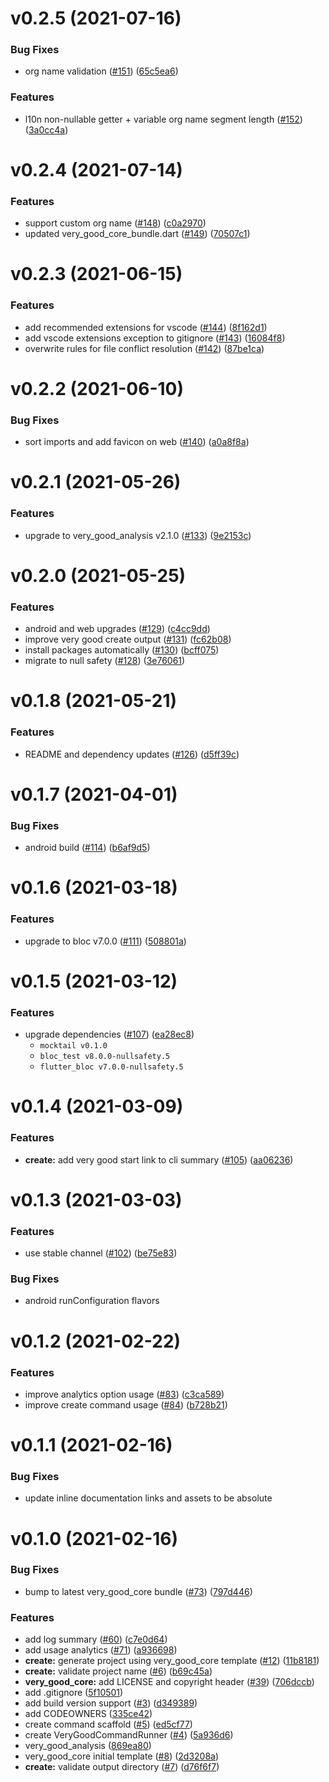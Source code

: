 # v0.2.5 (2021-07-16)

### Bug Fixes

- org name validation ([#151](https://github.com/VeryGoodOpenSource/very_good_cli/issues/151)) ([65c5ea6](https://github.com/VeryGoodOpenSource/very_good_cli/commit/65c5ea630c3be2169dfd8acdc61d1c29df08aec0))

### Features

- l10n non-nullable getter + variable org name segment length ([#152](https://github.com/VeryGoodOpenSource/very_good_cli/issues/152)) ([3a0cc4a](https://github.com/VeryGoodOpenSource/very_good_cli/commit/3a0cc4ac561a8e67ab42115da4bfef88770b2144))

# v0.2.4 (2021-07-14)

### Features

- support custom org name ([#148](https://github.com/VeryGoodOpenSource/very_good_cli/issues/148)) ([c0a2970](https://github.com/VeryGoodOpenSource/very_good_cli/commit/c0a2970451b03d749aa6e9845b2dd8993f2650c4))
- updated very_good_core_bundle.dart ([#149](https://github.com/VeryGoodOpenSource/very_good_cli/issues/149)) ([70507c1](https://github.com/VeryGoodOpenSource/very_good_cli/commit/70507c1b83f25641ad7d1782112e9a84eec1a8d9))

# v0.2.3 (2021-06-15)

### Features

- add recommended extensions for vscode ([#144](https://github.com/VeryGoodOpenSource/very_good_cli/issues/144)) ([8f162d1](https://github.com/VeryGoodOpenSource/very_good_cli/commit/8f162d131f7d4d1b724605b31638ca051dc5a8b2))
- add vscode extensions exception to gitignore ([#143](https://github.com/VeryGoodOpenSource/very_good_cli/issues/143)) ([16084f8](https://github.com/VeryGoodOpenSource/very_good_cli/commit/16084f82531782f4a9c82c1ff52ab9607b57bd78))
- overwrite rules for file conflict resolution ([#142](https://github.com/VeryGoodOpenSource/very_good_cli/issues/142)) ([87be1ca](https://github.com/VeryGoodOpenSource/very_good_cli/commit/87be1cacb702f433e3b6887115993bfc5e84df12))

# v0.2.2 (2021-06-10)

### Bug Fixes

- sort imports and add favicon on web ([#140](https://github.com/VeryGoodOpenSource/very_good_cli/issues/140)) ([a0a8f8a](https://github.com/VeryGoodOpenSource/very_good_cli/commit/a0a8f8ac2ecabf14a687c3e36d2c27709d62329f))

# v0.2.1 (2021-05-26)

### Features

- upgrade to very_good_analysis v2.1.0 ([#133](https://github.com/VeryGoodOpenSource/very_good_cli/issues/133)) ([9e2153c](https://github.com/VeryGoodOpenSource/very_good_cli/commit/9e2153c642169eb8581710e49d4e4bc71a9b4bb1))

# v0.2.0 (2021-05-25)

### Features

- android and web upgrades ([#129](https://github.com/VeryGoodOpenSource/very_good_cli/issues/129)) ([c4cc9dd](https://github.com/VeryGoodOpenSource/very_good_cli/commit/c4cc9ddaf31c9a33f5cfd72f5ac76fcf7e99bdcd))
- improve very good create output ([#131](https://github.com/VeryGoodOpenSource/very_good_cli/issues/131)) ([fc62b08](https://github.com/VeryGoodOpenSource/very_good_cli/commit/fc62b08162fe40a2cf03d62324ec622be6a3cdb3))
- install packages automatically ([#130](https://github.com/VeryGoodOpenSource/very_good_cli/issues/130)) ([bcff075](https://github.com/VeryGoodOpenSource/very_good_cli/commit/bcff07508457d34d222c297e0da8954cbaf32cb1))
- migrate to null safety ([#128](https://github.com/VeryGoodOpenSource/very_good_cli/issues/128)) ([3e76061](https://github.com/VeryGoodOpenSource/very_good_cli/commit/3e76061d81ecc5ad7783ac9ec91150edfb278c66))

# v0.1.8 (2021-05-21)

### Features

- README and dependency updates ([#126](https://github.com/VeryGoodOpenSource/very_good_cli/issues/126)) ([d5ff39c](https://github.com/VeryGoodOpenSource/very_good_cli/commit/d5ff39c200b3068004f7d2d5c924c476dab5aacf))

# v0.1.7 (2021-04-01)

### Bug Fixes

- android build ([#114](https://github.com/VeryGoodOpenSource/very_good_cli/issues/114)) ([b6af9d5](https://github.com/VeryGoodOpenSource/very_good_cli/commit/b6af9d547c2b52ba62c8fe1cdab2a4e517047902))

# v0.1.6 (2021-03-18)

### Features

- upgrade to bloc v7.0.0 ([#111](https://github.com/VeryGoodOpenSource/very_good_cli/issues/111)) ([508801a](https://github.com/VeryGoodOpenSource/very_good_cli/commit/508801a8f59eda637f4a2af29bd57fef85b06984))

# v0.1.5 (2021-03-12)

### Features

- upgrade dependencies ([#107](https://github.com/VeryGoodOpenSource/very_good_cli/issues/107)) ([ea28ec8](https://github.com/VeryGoodOpenSource/very_good_cli/commit/ea28ec8b71548d3a551e0aa3ddbcaa4ec51c3e8e))
  - `mocktail v0.1.0`
  - `bloc_test v8.0.0-nullsafety.5`
  - `flutter_bloc v7.0.0-nullsafety.5`

# v0.1.4 (2021-03-09)

### Features

- **create:** add very good start link to cli summary ([#105](https://github.com/VeryGoodOpenSource/very_good_cli/issues/105)) ([aa06236](https://github.com/VeryGoodOpenSource/very_good_cli/commit/aa0623611cc3c1716461f9615c0864f8cd77569b))

# v0.1.3 (2021-03-03)

### Features

- use stable channel ([#102](https://github.com/VeryGoodOpenSource/very_good_cli/issues/102)) ([be75e83](https://github.com/VeryGoodOpenSource/very_good_cli/commit/be75e83617c03c70b51072edc7caca383632e0be))

### Bug Fixes

- android runConfiguration flavors

# v0.1.2 (2021-02-22)

### Features

- improve analytics option usage ([#83](https://github.com/VeryGoodOpenSource/very_good_cli/issues/83)) ([c3ca589](https://github.com/VeryGoodOpenSource/very_good_cli/commit/c3ca589df149e2fea98f96dd5b034b14644f74ec))
- improve create command usage ([#84](https://github.com/VeryGoodOpenSource/very_good_cli/issues/84)) ([b728b21](https://github.com/VeryGoodOpenSource/very_good_cli/commit/b728b21f785db54d1b187aad02f7fad8b743bcd0))

# v0.1.1 (2021-02-16)

### Bug Fixes

- update inline documentation links and assets to be absolute

# v0.1.0 (2021-02-16)

### Bug Fixes

- bump to latest very_good_core bundle ([#73](https://github.com/VeryGoodOpenSource/very_good_cli/issues/73)) ([797d446](https://github.com/VeryGoodOpenSource/very_good_cli/commit/797d44699fa5c6a0c0d33a82dd241f5a06a040ed))

### Features

- add log summary ([#60](https://github.com/VeryGoodOpenSource/very_good_cli/issues/60)) ([c7e0d64](https://github.com/VeryGoodOpenSource/very_good_cli/commit/c7e0d648fa430081a5a6d89d30279d1e577737ff))
- add usage analytics ([#71](https://github.com/VeryGoodOpenSource/very_good_cli/issues/71)) ([a936698](https://github.com/VeryGoodOpenSource/very_good_cli/commit/a936698056030b3985b9cd6a420b7e6a8d1fae63))
- **create:** generate project using very_good_core template ([#12](https://github.com/VeryGoodOpenSource/very_good_cli/issues/12)) ([11b8181](https://github.com/VeryGoodOpenSource/very_good_cli/commit/11b81811a671574281c4c8ff84a980b605cab715))
- **create:** validate project name ([#6](https://github.com/VeryGoodOpenSource/very_good_cli/issues/6)) ([b69c45a](https://github.com/VeryGoodOpenSource/very_good_cli/commit/b69c45a4f690c3db6d66d3eff5f6d9c9490b7cba))
- **very_good_core:** add LICENSE and copyright header ([#39](https://github.com/VeryGoodOpenSource/very_good_cli/issues/39)) ([706dccb](https://github.com/VeryGoodOpenSource/very_good_cli/commit/706dccbe54b908687f13e105d0ff076d3e5d511f))
- add .gitignore ([5f10501](https://github.com/VeryGoodOpenSource/very_good_cli/commit/5f10501e6a6fb8198748919c189a3e4aee32f44f))
- add build version support ([#3](https://github.com/VeryGoodOpenSource/very_good_cli/issues/3)) ([d349389](https://github.com/VeryGoodOpenSource/very_good_cli/commit/d3493896671fedadde62ce05716653f5f117dc10))
- add CODEOWNERS ([335ce42](https://github.com/VeryGoodOpenSource/very_good_cli/commit/335ce42ba34880eb74fc4d4636e6399932f1e49f))
- create command scaffold ([#5](https://github.com/VeryGoodOpenSource/very_good_cli/issues/5)) ([ed5cf77](https://github.com/VeryGoodOpenSource/very_good_cli/commit/ed5cf77900fe1f2363cf74ac87eb98dfec36e4de))
- create VeryGoodCommandRunner ([#4](https://github.com/VeryGoodOpenSource/very_good_cli/issues/4)) ([5a936d6](https://github.com/VeryGoodOpenSource/very_good_cli/commit/5a936d69cd9ff077564d080466621f699f381eab))
- very_good_analysis ([869ea80](https://github.com/VeryGoodOpenSource/very_good_cli/commit/869ea8034f01b49c72035c7831429fc9edb87a5f))
- very_good_core initial template ([#8](https://github.com/VeryGoodOpenSource/very_good_cli/issues/8)) ([2d3208a](https://github.com/VeryGoodOpenSource/very_good_cli/commit/2d3208a4ec175a4083cba834b9e611ca2d0e0cfb))
- **create:** validate output directory ([#7](https://github.com/VeryGoodOpenSource/very_good_cli/issues/7)) ([d76f6f7](https://github.com/VeryGoodOpenSource/very_good_cli/commit/d76f6f778cf006a6344ffa480fc9f8d43f51f1ba))
